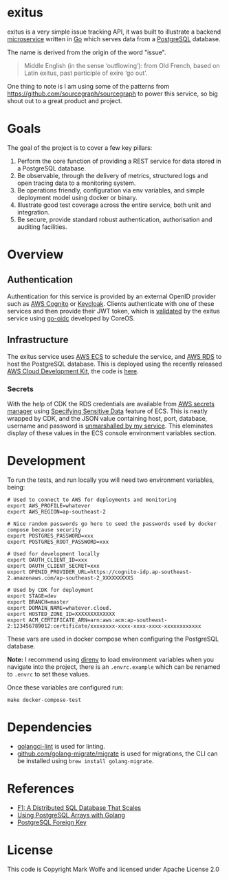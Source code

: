 # exitus

exitus is a very simple issue tracking API, it was built to illustrate a backend [microservice](https://martinfowler.com/articles/microservices.html) written in [Go](https://golang.org/) which serves data from a [PostgreSQL](https://www.postgresql.org/) database.

The name is derived from the origin of the word "issue".

> Middle English (in the sense ‘outflowing’): from Old French, based on Latin exitus, past participle of exire ‘go out’.

One thing to note is I am using some of the patterns from https://github.com/sourcegraph/sourcegraph to power this service, so big shout out to a great product and project.

# Goals

The goal of the project is to cover a few key pillars:

1. Perform the core function of providing a REST service for data stored in a PostgreSQL database.
2. Be observable, through the delivery of metrics, structured logs and open tracing data to a monitoring system.
3. Be operations friendly, configuration via env variables, and simple deployment model using docker or binary.
4. Illustrate good test coverage across the entire service, both unit and integration.
5. Be secure, provide standard robust authentication, authorisation and auditing facilities.

# Overview

## Authentication

Authentication for this service is provided by an external OpenID provider such as [AWS Cognito](https://aws.amazon.com/cognito/) or [Keycloak](https://www.keycloak.org). Clients authenticate with one of these services and then provide their JWT token, which is [validated](pkg/jwt/jwt.go) by the exitus service using [go-oidc](github.com/wolfeidau/go-oidc) developed by CoreOS.

## Infrastructure

The exitus service uses [AWS ECS](https://aws.amazon.com/ecs/) to schedule the service, and [AWS RDS](https://aws.amazon.com/rds/) to host the PostgreSQL database. This is deployed using the recently released [AWS Cloud Development Kit](https://aws.amazon.com/cdk/), the code is [here](infra/exitus.ts).

### Secrets

With the help of CDK the RDS credentials are available from [AWS secrets manager](https://aws.amazon.com/secrets-manager/) using [Specifying Sensitive Data](https://docs.aws.amazon.com/AmazonECS/latest/developerguide/specifying-sensitive-data.html) feature of ECS. This is neatly wrapped by CDK, and the JSON value containing host, port, database, username and password is [unmarshalled by my service](pkg/conf/conf.go). This eleminates display of these values in the ECS console environment variables section.

# Development

To run the tests, and run locally you will need two environment variables, being:

```
# Used to connect to AWS for deployments and monitoring
export AWS_PROFILE=whatever
export AWS_REGION=ap-southeast-2

# Nice random passwords go here to seed the passwords used by docker compose because security
export POSTGRES_PASSWORD=xxx
export POSTGRES_ROOT_PASSWORD=xxx

# Used for development locally
export OAUTH_CLIENT_ID=xxx
export OAUTH_CLIENT_SECRET=xxx
export OPENID_PROVIDER_URL=https://cognito-idp.ap-southeast-2.amazonaws.com/ap-southeast-2_XXXXXXXXXS

# Used by CDK for deployment
export STAGE=dev
export BRANCH=master
export DOMAIN_NAME=whatever.cloud.
export HOSTED_ZONE_ID=XXXXXXXXXXXXX
export ACM_CERTIFICATE_ARN=arn:aws:acm:ap-southeast-2:123456789012:certificate/xxxxxxxx-xxxx-xxxx-xxxx-xxxxxxxxxxxx
```

These vars are used in docker compose when configuring the PostgreSQL database.

**Note:** I recommend using [direnv](https://direnv.net/) to load environment variables when you navigate into the project, there is an `.envrc.example` which can be renamed to `.envrc` to set these values.

Once these variables are configured run:

```
make docker-compose-test
```

# Dependencies

* [golangci-lint](https://github.com/golangci/golangci-lint) is used for linting.
* [github.com/golang-migrate/migrate](https://github.com/golang-migrate/migrate) is used for migrations, the CLI can be installed using `brew install golang-migrate`.

# References

* [F1: A Distributed SQL Database That Scales](http://static.googleusercontent.com/media/research.google.com/en//pubs/archive/41344.pdf)
* [Using PostgreSQL Arrays with Golang](https://www.opsdash.com/blog/postgres-arrays-golang.html)
* [PostgreSQL Foreign Key](http://www.postgresqltutorial.com/postgresql-foreign-key/)

# License

This code is Copyright Mark Wolfe and licensed under Apache License 2.0
